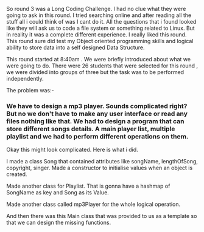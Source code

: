 
So round 3 was a Long Coding Challenge. I had no clue what they were going to ask in this round. I tried searching online and after reading all the stuff all i could think of was I cant do it.
All the questions that i found looked like they will ask us to code a file system or something related to Linux.
But in reality it was a complete different experience. I really liked this round. This round sure did test my Object oriented programming skills and logical ability to store data into a self designed Data Structure.

This round started at 8:40am . We were briefly introduced about what we were going to do. There were 26 students that were selected for this round , we were divided into groups of three but the task was to be performed independently.

The problem was:-
### We have to design a mp3 player. Sounds complicated right? But no we don't have to make any user interface or read any files nothing like that. We had to design a program that can store different songs details. A main player list, multiple playlist and we had to perform different operations on them.

Okay this might look complicated.
Here is what i did.

I made a class Song that contained attributes like songName, lengthOfSong, copyright, singer. Made a constructor to initialise values when an object is created.

Made another class for Playlist. That is gonna have a hashmap of SongName as key and Song as its Value.

Made another class called mp3Player for the whole logical operation.

And then there was this Main class that was provided to us as a template so that we can design the missing functions.
